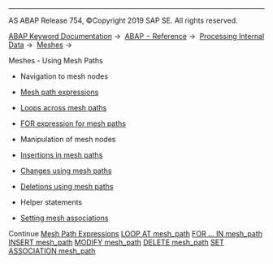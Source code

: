   

* * *

AS ABAP Release 754, ©Copyright 2019 SAP SE. All rights reserved.

[ABAP Keyword Documentation](https://help.sap.com/doc/abapdocu_754_index_htm/7.54/en-US/abenabap.htm) →  [ABAP − Reference](https://help.sap.com/doc/abapdocu_754_index_htm/7.54/en-US/abenabap_reference.htm) →  [Processing Internal Data](https://help.sap.com/doc/abapdocu_754_index_htm/7.54/en-US/abenabap_data_working.htm) →  [Meshes](https://help.sap.com/doc/abapdocu_754_index_htm/7.54/en-US/abenabap_meshes.htm) → 

Meshes - Using Mesh Paths

-   Navigation to mesh nodes

-   [Mesh path expressions](https://help.sap.com/doc/abapdocu_754_index_htm/7.54/en-US/abenmesh_path_expression.htm)

-   [Loops across mesh paths](https://help.sap.com/doc/abapdocu_754_index_htm/7.54/en-US/abenmesh_loop.htm)

-   [FOR expression for mesh paths](https://help.sap.com/doc/abapdocu_754_index_htm/7.54/en-US/abenmesh_for.htm)

-   Manipulation of mesh nodes

-   [Insertions in mesh paths](https://help.sap.com/doc/abapdocu_754_index_htm/7.54/en-US/abenmesh_insert.htm)

-   [Changes using mesh paths](https://help.sap.com/doc/abapdocu_754_index_htm/7.54/en-US/abenmesh_modify.htm)

-   [Deletions using mesh paths](https://help.sap.com/doc/abapdocu_754_index_htm/7.54/en-US/abenmesh_delete.htm)

-   Helper statements

-   [Setting mesh associations](https://help.sap.com/doc/abapdocu_754_index_htm/7.54/en-US/abenmesh_set_association.htm)

Continue
[Mesh Path Expressions](https://help.sap.com/doc/abapdocu_754_index_htm/7.54/en-US/abenmesh_path_expression.htm)
[LOOP AT mesh\_path](https://help.sap.com/doc/abapdocu_754_index_htm/7.54/en-US/abenmesh_loop.htm)
[FOR ... IN mesh\_path](https://help.sap.com/doc/abapdocu_754_index_htm/7.54/en-US/abenmesh_for.htm)
[INSERT mesh\_path](https://help.sap.com/doc/abapdocu_754_index_htm/7.54/en-US/abenmesh_insert.htm)
[MODIFY mesh\_path](https://help.sap.com/doc/abapdocu_754_index_htm/7.54/en-US/abenmesh_modify.htm)
[DELETE mesh\_path](https://help.sap.com/doc/abapdocu_754_index_htm/7.54/en-US/abenmesh_delete.htm)
[SET ASSOCIATION mesh\_path](https://help.sap.com/doc/abapdocu_754_index_htm/7.54/en-US/abenmesh_set_association.htm)